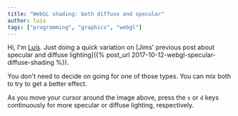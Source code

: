 ```yaml
---
title: "WebGL shading: both diffuse and specular"
author: luis
tags: ["programming", "graphics", "webgl"]
---
```


<div>
  <canvas width="1024" height="1024" style="width: 512px; height: 512px;" id="both-canvas"></canvas>
</div>

<script id="both-fragment-shader" type="x-shader/x-fragment">
  precision mediump float;
  uniform mediump vec2 mouse_pos;
  uniform sampler2D normal_map;
  uniform mediump vec2 diffuse_specular_percs;

  void main(void) {
    vec2 frag = vec2(gl_FragCoord)/1024.0;
    vec4 light_pos = vec4(mouse_pos, 0.5, 1.0);
    vec4 surface_pos = vec4(frag, 0.0, 1.0);
    vec4 normal = vec4(vec3(texture2D(normal_map, frag))*2.0-1.0, 0.0);
    vec4 from_light_dir = normalize(surface_pos-light_pos);
    vec4 reflection_dir = reflect(from_light_dir, normal);
    vec4 camera_dir = normalize(vec4(0.0, 0.0, 1.0, 0.0));
    vec4 normal_direction = vec4(vec3(texture2D(normal_map, frag))*2.0-1.0, 0.0);
    vec4 light_direction = normalize(light_pos-surface_pos);
    float intensity = dot(normal_direction, light_direction) * diffuse_specular_percs.x + dot(reflection_dir, camera_dir) * diffuse_specular_percs.y;
    gl_FragColor = vec4(intensity, intensity, intensity, 1.0);
  }
</script>

<script>
  var specularPercentage = 0.2;
  var diffusePercentage = 0.8;
  function setupCanvas(shaderTy) {
    const canvas = document.getElementById(shaderTy+"-canvas");
    const gl = canvas.getContext('webgl');
    gl.viewport(0,0,canvas.width,canvas.height);
    const vertexBuf = gl.createBuffer();
    gl.bindBuffer(gl.ARRAY_BUFFER, vertexBuf);
    gl.bufferData(gl.ARRAY_BUFFER, new Float32Array([
      -1,1,  -1,-1,  1,-1,  1, 1,
    ]), gl.STATIC_DRAW);
    gl.clearColor(0,0,0,1);
    function createShader(ty, src) {
      const s = gl.createShader(ty);
      gl.shaderSource(s, src);
      gl.compileShader(s);
      if (!gl.getShaderParameter(s, gl.COMPILE_STATUS)) throw gl.getShaderInfoLog(s);
      return s;
    }
    const vertShader = createShader(gl.VERTEX_SHADER, 'attribute vec2 c;void main(void){gl_Position=vec4(c, 0.0, 1.0);}');
    const fragShader = createShader(gl.FRAGMENT_SHADER, document.getElementById(shaderTy+"-fragment-shader").innerText);
    const prog = gl.createProgram();
    gl.attachShader(prog, vertShader);
    gl.attachShader(prog, fragShader);
    gl.linkProgram(prog);
    const coord = gl.getAttribLocation(prog, "c");
    gl.vertexAttribPointer(coord, 2, gl.FLOAT, false, 0, 0);
    const mousePosLoc = gl.getUniformLocation(prog, "mouse_pos");
    const diffuseSpecularPercs = gl.getUniformLocation(prog, "diffuse_specular_percs");
    gl.useProgram(prog);
    const normalMapImg = new Image();
    normalMapImg.onload = function() {
      gl.activeTexture(gl.TEXTURE0);
      const tex = gl.createTexture();
      gl.bindTexture(gl.TEXTURE_2D, tex);
      gl.texImage2D(gl.TEXTURE_2D, 0, gl.RGB, gl.RGB, gl.UNSIGNED_BYTE, normalMapImg);
      gl.generateMipmap(gl.TEXTURE_2D);

      const texLoc = gl.getUniformLocation(prog, "tex");
      gl.uniform1i(texLoc, 0);

      gl.drawArrays(gl.TRIANGLE_FAN, 0, 4);
    };
    normalMapImg.src = '/assets/crossnrm.jpg';
    var mousePos = {x: 0.1, y: 0.1};
    function draw(ev) {
      gl.enableVertexAttribArray(coord);
      gl.uniform2fv(mousePosLoc, [mousePos.x, mousePos.y]);
      gl.clear(gl.COLOR_BUFFER_BIT);
      gl.drawArrays(gl.TRIANGLE_FAN, 0, 4);
    }
    canvas.onmousemove = function(ev) {
      mousePos = {x: ev.offsetX/512, y: (512-ev.offsetY)/512};
      draw();
    }
    if (diffuseSpecularPercs !== null) {
      document.onkeypress = function (e) {
        e = e || window.event;

        let letterPressed = String.fromCharCode(e.keyCode);
        if (letterPressed === 's') {
          specularPercentage = Math.min(1.0, specularPercentage + 0.04);
        } else {
          specularPercentage = Math.max(0.0, specularPercentage - 0.04);
        }
        diffusePercentage = 1.0 - specularPercentage;
        gl.uniform2fv(diffuseSpecularPercs, [diffusePercentage, specularPercentage]);
        console.log("[diffusePercentage, specularPercentage]", [diffusePercentage, specularPercentage]);
        draw();
      };
      gl.uniform2fv(diffuseSpecularPercs, [diffusePercentage, specularPercentage]);
    }
    draw();
  }

  setupCanvas('both');
</script>

Hi, I'm [Luís](http://luisfonseca.xyz).
Just doing a quick variation on [Jims' previous post about specular and
diffuse lighting]({% post_url 2017-10-12-webgl-specular-diffuse-shading %}).

You don't need to decide on going for one of those types.
You can mix both to try to get a better effect.

As you move your cursor around the image above, press the `s` or `d` keys
continuously for more specular or diffuse lighting, respectively.
